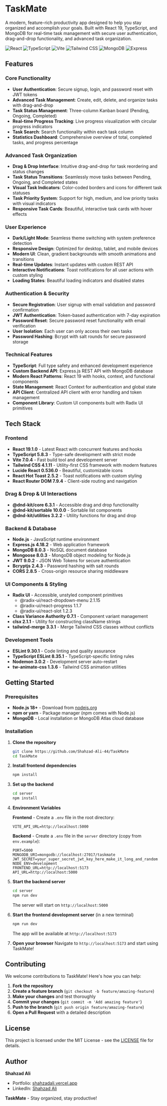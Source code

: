 # TaskMate

A modern, feature-rich productivity app designed to help you stay organized and accomplish your goals. Built with React 19, TypeScript, and MongoDB for real-time task management with secure user authentication, drag-and-drop functionality, and advanced task organization.

![React](https://img.shields.io/badge/React-19.1.0-blue?style=for-the-badge&logo=react)
![TypeScript](https://img.shields.io/badge/TypeScript-5.8.3-blue?style=for-the-badge&logo=typescript)
![Vite](https://img.shields.io/badge/Vite-7.0.4-purple?style=for-the-badge&logo=vite)
![Tailwind CSS](https://img.shields.io/badge/Tailwind-4.1.11-38B2AC?style=for-the-badge&logo=tailwind-css)
![MongoDB](https://img.shields.io/badge/MongoDB-8.0.3-green?style=for-the-badge&logo=mongodb)
![Express](https://img.shields.io/badge/Express-4.18.2-black?style=for-the-badge&logo=express)

##  Features

### **Core Functionality**
- **User Authentication**: Secure signup, login, and password reset with JWT tokens
- **Advanced Task Management**: Create, edit, delete, and organize tasks with drag-and-drop
- **Task Status Management**: Three-column Kanban board (Pending, Ongoing, Completed)
- **Real-time Progress Tracking**: Live progress visualization with circular progress indicators
- **Task Search**: Search functionality within each task column
- **Statistics Dashboard**: Comprehensive overview of total, completed tasks, and progress percentage

### **Advanced Task Organization**
- **Drag & Drop Interface**: Intuitive drag-and-drop for task reordering and status changes
- **Task Status Transitions**: Seamlessly move tasks between Pending, Ongoing, and Completed states
- **Visual Task Indicators**: Color-coded borders and icons for different task statuses
- **Task Priority System**: Support for high, medium, and low priority tasks with visual indicators
- **Responsive Task Cards**: Beautiful, interactive task cards with hover effects

### **User Experience**
- **Dark/Light Mode**: Seamless theme switching with system preference detection
- **Responsive Design**: Optimized for desktop, tablet, and mobile devices
- **Modern UI**: Clean, gradient backgrounds with smooth animations and transitions
- **Real-time Updates**: Instant updates with custom REST API
- **Interactive Notifications**: Toast notifications for all user actions with custom styling
- **Loading States**: Beautiful loading indicators and disabled states

### **Authentication & Security**
- **Secure Registration**: User signup with email validation and password confirmation
- **JWT Authentication**: Token-based authentication with 7-day expiration
- **Password Reset**: Secure password reset functionality with email verification
- **User Isolation**: Each user can only access their own tasks
- **Password Hashing**: Bcrypt with salt rounds for secure password storage

### **Technical Features**
- **TypeScript**: Full type safety and enhanced development experience
- **Custom Backend API**: Express.js REST API with MongoDB database
- **Modern React Patterns**: React 19 with hooks, context, and functional components
- **State Management**: React Context for authentication and global state
- **API Client**: Centralized API client with error handling and token management
- **Component Library**: Custom UI components built with Radix UI primitives

##  Tech Stack

### **Frontend**
- **React 19.1.0** - Latest React with concurrent features and hooks
- **TypeScript 5.8.3** - Type-safe development with strict mode
- **Vite 7.0.4** - Fast build tool and development server
- **Tailwind CSS 4.1.11** - Utility-first CSS framework with modern features
- **Lucide React 0.536.0** - Beautiful, customizable icons
- **React Hot Toast 2.5.2** - Toast notifications with custom styling
- **React Router DOM 7.9.4** - Client-side routing and navigation

### **Drag & Drop & UI Interactions**
- **@dnd-kit/core 6.3.1** - Accessible drag and drop functionality
- **@dnd-kit/sortable 10.0.0** - Sortable list components
- **@dnd-kit/utilities 3.2.2** - Utility functions for drag and drop

### **Backend & Database**
- **Node.js** - JavaScript runtime environment
- **Express.js 4.18.2** - Web application framework
- **MongoDB 8.0.3** - NoSQL document database
- **Mongoose 8.0.3** - MongoDB object modeling for Node.js
- **JWT 9.0.2** - JSON Web Tokens for secure authentication
- **Bcryptjs 2.4.3** - Password hashing with salt rounds
- **CORS 2.8.5** - Cross-origin resource sharing middleware

### **UI Components & Styling**
- **Radix UI** - Accessible, unstyled component primitives
  - @radix-ui/react-dropdown-menu 2.1.15
  - @radix-ui/react-progress 1.1.7
  - @radix-ui/react-slot 1.2.3
- **Class Variance Authority 0.7.1** - Component variant management
- **clsx 2.1.1** - Utility for constructing className strings
- **tailwind-merge 3.3.1** - Merge Tailwind CSS classes without conflicts

### **Development Tools**
- **ESLint 9.30.1** - Code linting and quality assurance
- **TypeScript ESLint 8.35.1** - TypeScript-specific linting rules
- **Nodemon 3.0.2** - Development server auto-restart
- **tw-animate-css 1.3.6** - Tailwind CSS animation utilities

##  Getting Started

### Prerequisites
- **Node.js 18+** - Download from [nodejs.org](https://nodejs.org/)
- **npm or yarn** - Package manager (npm comes with Node.js)
- **MongoDB** - Local installation or MongoDB Atlas cloud database

### Installation

1. **Clone the repository**
   ```bash
   git clone https://github.com/Shahzad-Ali-44/TaskMate
   cd TaskMate
   ```

2. **Install frontend dependencies**
   ```bash
   npm install
   ```

3. **Set up the backend**
   ```bash
   cd server
   npm install
   ```

4. **Environment Variables**
   
   **Frontend** - Create a `.env` file in the root directory:
   ```env
   VITE_API_URL=http://localhost:5000
   ```
   
   **Backend** - Create a `.env` file in the `server` directory (copy from `env.example`):
   ```env
   PORT=5000
   MONGODB_URI=mongodb://localhost:27017/taskmate
   JWT_SECRET=your_super_secret_jwt_key_here_make_it_long_and_random
   NODE_ENV=development
   FRONTEND_URL=http://localhost:5173
   API_URL=http://localhost:5000
   ```

5. **Start the backend server**
   ```bash
   cd server
   npm run dev
   ```
   The server will start on `http://localhost:5000`

6. **Start the frontend development server** (in a new terminal)
   ```bash
   npm run dev
   ```
   The app will be available at `http://localhost:5173`

7. **Open your browser**
   Navigate to `http://localhost:5173` and start using TaskMate!



##  Contributing

We welcome contributions to TaskMate! Here's how you can help:

1. **Fork the repository**
2. **Create a feature branch** (`git checkout -b feature/amazing-feature`)
3. **Make your changes** and test thoroughly
4. **Commit your changes** (`git commit -m 'Add amazing feature'`)
5. **Push to the branch** (`git push origin feature/amazing-feature`)
6. **Open a Pull Request** with a detailed description



##  License

This project is licensed under the MIT License - see the [LICENSE](LICENSE) file for details.

##  Author

**Shahzad Ali**
-  Portfolio: [shahzadali.vercel.app](https://shahzadali.vercel.app)
-  LinkedIn: [Shahzad Ali](https://www.linkedin.com/in/shahzad-ali-8817632ab)


**TaskMate** - Stay organized, stay productive! 
